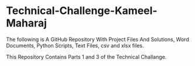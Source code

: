 # Technical-Challenge-Kameel-Maharaj
The following is A GitHub Repository With Project Files And Solutions, Word Documents, Python Scripts, Text Files, csv and xlsx files.

This Repository Contains Parts 1 and 3 of the Technical Challange.
